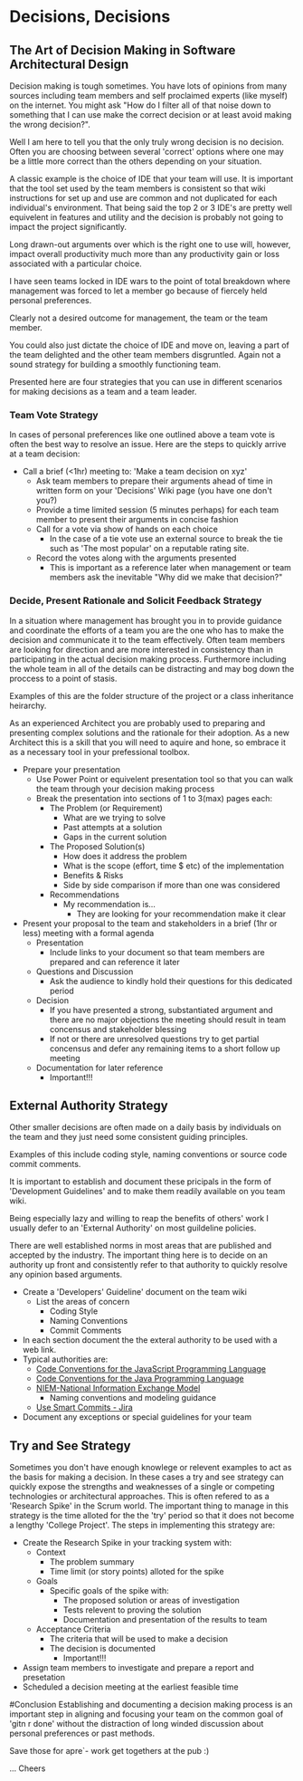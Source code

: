 # Decisions, Decisions
## The Art of Decision Making in Software Architectural Design

Decision making is tough sometimes. You have lots of opinions from many sources including team members and self proclaimed experts (like myself) on the internet. You might ask "How do I filter all of that noise down to something that I can use make the correct decision or at least avoid making the wrong decision?".

Well I am here to tell you that the only truly wrong decision is no decision. Often you are choosing between several 'correct' options where one may be a little more correct than the others depending on your situation.

A classic example is the choice of IDE that your team will use. It is important that the tool set used by the team members is consistent so that wiki instructions for set up and use are common and not duplicated for each individual's environment. That being said the top 2 or 3 IDE's are pretty well equivelent in features and utility and the decision is probably not going to impact the project significantly. 

Long drawn-out arguments over which is the right one to use will, however, impact overall productivity much more than any productivity gain or loss associated with a particular choice.

I have seen teams locked in IDE wars to the point of total breakdown where management was forced to let a member go because of fiercely held personal preferences. 

Clearly not a desired outcome for management, the team or the team member. 

You could also just dictate the choice of IDE and move on, leaving a part of the team delighted and the other team members disgruntled. Again not a sound strategy for building a smoothly functioning team. 

Presented here are four strategies that you can use in different scenarios for making decisions as a team and a team leader. 

### Team Vote Strategy
In cases of personal preferences like one outlined above a team vote is often the best way to resolve an issue. Here are the steps to quickly arrive at a team decision: 

- Call a brief (<1hr) meeting to: 'Make a team decision on xyz'
  - Ask team members to prepare their arguments ahead of time in written form on your 'Decisions' Wiki page (you have one don't you?)
  - Provide a time limited session (5 minutes perhaps) for each team member to present their arguments in concise fashion
  - Call for a vote via show of hands on each choice
    - In the case of a tie vote use an external source to break the tie such as 'The most popular' on a reputable rating site.
  - Record the votes along with the arguments presented
    - This is important as a reference later when management or team members ask the inevitable "Why did we make that decision?"

### Decide, Present Rationale and Solicit Feedback Strategy
In a situation where management has brought you in to provide guidance and coordinate the efforts of a team you are the one who has to make the decision and communicate it to the team effectively. Often team members are looking for direction and are more interested in consistency than in participating in the actual decision making process. Furthermore including the whole team in all of the details can be distracting and may bog down the proccess to a point of stasis. 

Examples of this are the folder structure of the project or a class inheritance heirarchy. 

As an experienced Architect you are probably used to preparing and presenting complex solutions and the rationale for their adoption. As a new Architect this is a skill that you will need to aquire and hone, so embrace it as a necessary tool in your prefessional toolbox. 

 - Prepare your presentation
   - Use Power Point or equivelent presentation tool so that you can walk the team through your decision making process
   - Break the presentation into sections of 1 to 3(max) pages each:
     - The Problem (or Requirement)
       - What are we trying to solve
       - Past attempts at a solution
       - Gaps in the current solution
     - The Proposed Solution(s)
       - How does it address the problem
       - What is the scope (effort, time $ etc) of the implementation 
       - Benefits & Risks      
       - Side by side comparison if more than one was considered
     - Recommendations
       - My recommendation is...
         - They are looking for your recommendation make it clear
 - Present your proposal to the team and stakeholders in a brief (1hr or less) meeting with a formal agenda 
   - Presentation
     - Include links to your document so that team members are prepared and can reference it later
   - Questions and Discussion
     - Ask the audience to kindly hold their questions for this dedicated period
   - Decision
      - If you have presented a strong, substantiated argument and there are no major objections the meeting should result in team concensus and stakeholder blessing
      - If not or there are unresolved questions try to get partial concensus and defer any remaining items to a short follow up meeting
   - Documentation for later reference
     - Important!!!
     
## External Authority Strategy
Other smaller decisions are often made on a daily basis by individuals on the team and they just need some consistent guiding principles. 

Examples of this include coding style, naming conventions or source code commit comments. 

It is important to establish and document these pricipals in the form of 'Development Guidelines' and to make them readily available on you team wiki. 

Being especially lazy and willing to reap the benefits of others' work I usually defer to an 'External Authority' on most guildeline policies. 

There are well established norms in most areas that are published and accepted by the industry. The important thing here is to decide on an authority up front and consistently refer to that authority to quickly resolve any opinion based arguments. 

 - Create a 'Developers' Guideline' document on the team wiki
   - List the areas of concern
     - Coding Style
     - Naming Conventions
     - Commit Comments
 - In each section document the the exteral authority to be used with a web link. 
 - Typical authorities are: 
   - [Code Conventions for the JavaScript Programming Language](https://www.crockford.com/javascript/code.html)
   - [Code Conventions for the Java Programming Language](https://www.oracle.com/technetwork/java/javase/documentation/codeconventions-139411.html)
   - [NIEM-National Information Exchange Model](https://www.niem.gov/)
     - Naming conventions and modeling guidance
   - [Use Smart Commits - Jira](https://confluence.atlassian.com/bitbucket/use-smart-commits-298979931.html)
 - Document any exceptions or special guidelines for your team
 
 
## Try and See Strategy
Sometimes you don't have enough knowlege or relevent examples to act as the basis for making a decision. In these cases a try and see strategy can quickly expose the strengths and weaknesses of a single or competing technologies or architectural approaches. This is often refered to as a 'Research Spike' in the Scrum world. The important thing to manage in this strategy is the time alloted for the the 'try' period so that it does not become a lengthy 'College Project'. The steps in implementing this strategy are: 

 - Create the Research Spike in your tracking system with: 
   - Context
     - The problem summary
     - Time limit (or story points) alloted for the spike
   - Goals
     - Specific goals of the spike with:
       - The proposed solution or areas of investigation
       - Tests relevent to proving the solution
       - Documentation and presentation of the results to team
   - Acceptance Criteria
     - The criteria that will be used to make a decision
     - The decision is documented
       - Important!!!
 - Assign team members to investigate and prepare a report and presetation
 - Scheduled a decision meeting at the earliest feasible time

#Conclusion
Establishing and documenting a decision making process is an important step in aligning and focusing your team on the common goal of 'gitn r done' without the distraction of long winded discussion about personal preferences or past methods. 

Save those for apre\`- work get togethers at the pub :) 

... Cheers
